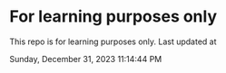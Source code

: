 # For learning purposes only
This repo is for learning purposes only.
Last updated at

Sunday, December 31, 2023 11:14:44 PM

